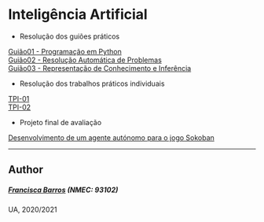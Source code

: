 # Inteligência Artificial
- Resolução dos guiões práticos

[Guião01 - Programação em Python](https://github.com/itskikat/pratica-ia/tree/main/guiao01)
<br>
[Guião02 - Resolução Automática de Problemas](https://github.com/itskikat/pratica-ia/tree/main/guiao02)
<br>
[Guião03 - Representação de Conhecimento e Inferência](https://github.com/itskikat/pratica-ia/tree/main/guiao03)

- Resolução dos trabalhos práticos individuais 

[TPI-01](https://github.com/itskikat/pratica-ia/tree/main/tpi1)
<br>
[TPI-02](https://github.com/itskikat/pratica-ia/tree/main/tpi2)

- Projeto final de avaliação

[Desenvolvimento de um agente autónomo para o jogo Sokoban](https://github.com/itskikat/pratica-ia/tree/main/projeto)

----------
## Author
##### [Francisca Barros](https://github.com/itskikat/) (NMEC: 93102)

UA, 2020/2021
